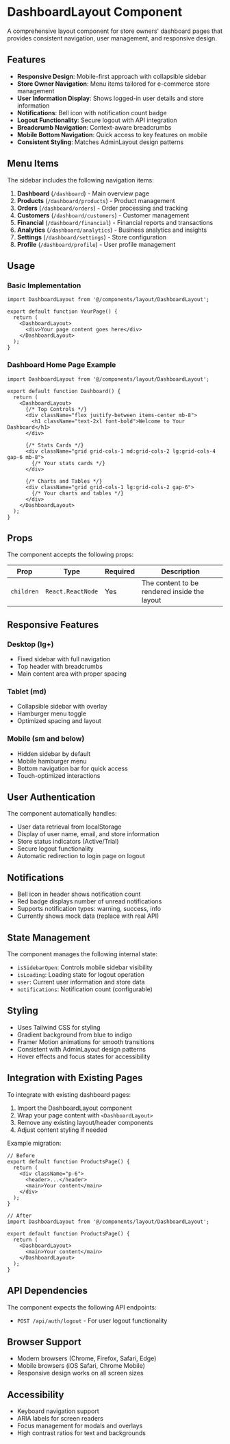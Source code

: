 # DashboardLayout Component

A comprehensive layout component for store owners' dashboard pages that provides consistent navigation, user management, and responsive design.

## Features

- **Responsive Design**: Mobile-first approach with collapsible sidebar
- **Store Owner Navigation**: Menu items tailored for e-commerce store management
- **User Information Display**: Shows logged-in user details and store information
- **Notifications**: Bell icon with notification count badge
- **Logout Functionality**: Secure logout with API integration
- **Breadcrumb Navigation**: Context-aware breadcrumbs
- **Mobile Bottom Navigation**: Quick access to key features on mobile
- **Consistent Styling**: Matches AdminLayout design patterns

## Menu Items

The sidebar includes the following navigation items:

1. **Dashboard** (`/dashboard`) - Main overview page
2. **Products** (`/dashboard/products`) - Product management
3. **Orders** (`/dashboard/orders`) - Order processing and tracking
4. **Customers** (`/dashboard/customers`) - Customer management
5. **Financial** (`/dashboard/financial`) - Financial reports and transactions
6. **Analytics** (`/dashboard/analytics`) - Business analytics and insights
7. **Settings** (`/dashboard/settings`) - Store configuration
8. **Profile** (`/dashboard/profile`) - User profile management

## Usage

### Basic Implementation

```tsx
import DashboardLayout from '@/components/layout/DashboardLayout';

export default function YourPage() {
  return (
    <DashboardLayout>
      <div>Your page content goes here</div>
    </DashboardLayout>
  );
}
```

### Dashboard Home Page Example

```tsx
import DashboardLayout from '@/components/layout/DashboardLayout';

export default function Dashboard() {
  return (
    <DashboardLayout>
      {/* Top Controls */}
      <div className="flex justify-between items-center mb-8">
        <h1 className="text-2xl font-bold">Welcome to Your Dashboard</h1>
      </div>

      {/* Stats Cards */}
      <div className="grid grid-cols-1 md:grid-cols-2 lg:grid-cols-4 gap-6 mb-8">
        {/* Your stats cards */}
      </div>

      {/* Charts and Tables */}
      <div className="grid grid-cols-1 lg:grid-cols-2 gap-6">
        {/* Your charts and tables */}
      </div>
    </DashboardLayout>
  );
}
```

## Props

The component accepts the following props:

| Prop | Type | Required | Description |
|------|------|----------|-------------|
| `children` | `React.ReactNode` | Yes | The content to be rendered inside the layout |

## Responsive Features

### Desktop (lg+)
- Fixed sidebar with full navigation
- Top header with breadcrumbs
- Main content area with proper spacing

### Tablet (md)
- Collapsible sidebar with overlay
- Hamburger menu toggle
- Optimized spacing and layout

### Mobile (sm and below)
- Hidden sidebar by default
- Mobile hamburger menu
- Bottom navigation bar for quick access
- Touch-optimized interactions

## User Authentication

The component automatically handles:

- User data retrieval from localStorage
- Display of user name, email, and store information
- Store status indicators (Active/Trial)
- Secure logout functionality
- Automatic redirection to login page on logout

## Notifications

- Bell icon in header shows notification count
- Red badge displays number of unread notifications
- Supports notification types: warning, success, info
- Currently shows mock data (replace with real API)

## State Management

The component manages the following internal state:

- `isSidebarOpen`: Controls mobile sidebar visibility
- `isLoading`: Loading state for logout operation
- `user`: Current user information and store data
- `notifications`: Notification count (configurable)

## Styling

- Uses Tailwind CSS for styling
- Gradient background from blue to indigo
- Framer Motion animations for smooth transitions
- Consistent with AdminLayout design patterns
- Hover effects and focus states for accessibility

## Integration with Existing Pages

To integrate with existing dashboard pages:

1. Import the DashboardLayout component
2. Wrap your page content with `<DashboardLayout>`
3. Remove any existing layout/header components
4. Adjust content styling if needed

Example migration:

```tsx
// Before
export default function ProductsPage() {
  return (
    <div className="p-6">
      <header>...</header>
      <main>Your content</main>
    </div>
  );
}

// After
import DashboardLayout from '@/components/layout/DashboardLayout';

export default function ProductsPage() {
  return (
    <DashboardLayout>
      <main>Your content</main>
    </DashboardLayout>
  );
}
```

## API Dependencies

The component expects the following API endpoints:

- `POST /api/auth/logout` - For user logout functionality

## Browser Support

- Modern browsers (Chrome, Firefox, Safari, Edge)
- Mobile browsers (iOS Safari, Chrome Mobile)
- Responsive design works on all screen sizes

## Accessibility

- Keyboard navigation support
- ARIA labels for screen readers
- Focus management for modals and overlays
- High contrast ratios for text and backgrounds